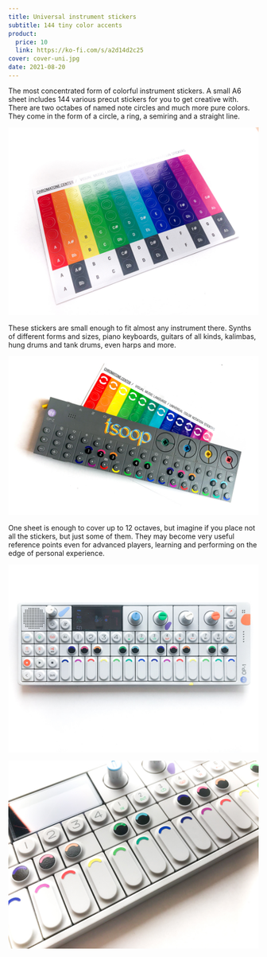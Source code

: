 ```yaml
---
title: Universal instrument stickers
subtitle: 144 tiny color accents
product:
  price: 10
  link: https://ko-fi.com/s/a2d14d2c25
cover: cover-uni.jpg
date: 2021-08-20
---
```


The most concentrated form of colorful instrument stickers. A small A6 sheet includes 144 various precut stickers for you to get creative with. There are two octabes of named note circles and much more pure colors. They come in the form of a circle, a ring, a semiring and a straight line.

![](./sheet.jpg)

These stickers are small enough to fit almost any instrument there. Synths of different forms and sizes, piano keyboards, guitars of all kinds, kalimbas, hung drums and tank drums, even harps and more.

![](./op-z-sheet.jpg)

One sheet is enough to cover up to 12 octaves, but imagine if you place not all the stickers, but just some of them. They may become very useful reference points even for advanced players, learning and performing on the edge of personal experience.

![](./op-1.jpg)

![](./op-1-closeup.jpg)
